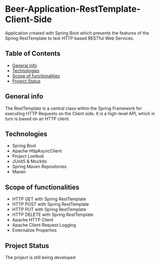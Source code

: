 # Beer-Application-RestTemplate-Client-Side
Application created with Spring Boot which presents the features of the Spring RestTemplate to test HTTP based RESTful Web Services.
## Table of Contents
* [General info](#general-info)
* [Technologies](#technologies)
* [Scope of functionalities](#scope-of-functionalities)
* [Project Status](#project-status)
## General info
The RestTemplate is a central class within the Spring Framework for executing HTTP Requests on the Client side. It is a high-level API, which in turn is based on an HTTP client.
## Technologies
* Spring Boot
* Apache HttpAsyncClient
* Project Lombok
* JUnit5 & Mockito
* Spring Maven Repositories
* Maven
## Scope of functionalities
* HTTP GET with Spring RestTemplate
* HTTP POST with Spring RestTemplate
* HTTP PUT with Spring RestTemplate
* HTTP DELETE with Spring RestTemplate
* Apache HTTP Client
* Apache Client Request Logging
* Externalize Properties
## Project Status
The project is still being developed
